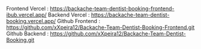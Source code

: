 Frontend Vercel : https://backache-team-dentist-booking-frontend-ibub.vercel.app/
Backend Vercel : https://backache-team-dentist-booking.vercel.app/
Github Frontend : https://github.com/xXpeira12/Backache-Team-Dentist-Booking-Frontend.git
Github Backend : https://github.com/xXpeira12/Backache-Team-Dentist-Booking.git
